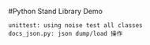 #Python Stand Library Demo

```
unittest: using noise test all classes
docs_json.py: json dump/load 操作  
```